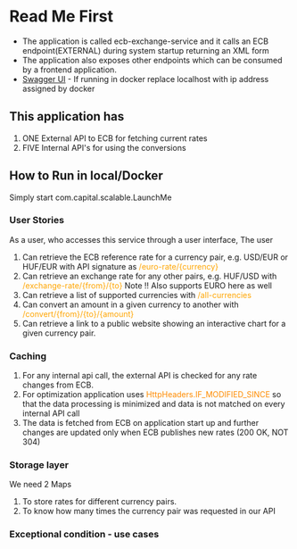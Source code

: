 # Read Me First
* The application is called ecb-exchange-service and it calls an ECB endpoint(EXTERNAL) during system startup returning an XML form
* The application also exposes other endpoints which can be consumed by a frontend application. 
* [Swagger UI](http://localhost:9000/swagger-ui.html) - If running in docker replace localhost with ip address assigned by docker

## This application has 
1) ONE External API to ECB for fetching current rates
2) FIVE Internal API's for using the conversions

## How to Run in local/Docker
Simply start com.capital.scalable.LaunchMe

### User Stories
As a user, who accesses this service through a user interface, The user

1. Can retrieve the ECB reference rate for a currency pair, e.g. USD/EUR or HUF/EUR with API signature as <font color="orange">/euro-rate/{currency}</font>
2. Can retrieve an exchange rate for any other pairs, e.g. HUF/USD with <font color="orange">/exchange-rate/{from}/{to}</font> Note !! Also supports EURO here as well
3. Can retrieve a list of supported currencies with <font color="orange">/all-currencies</font>
4. Can convert an amount in a given currency to another with <font color="orange">/convert/{from}/{to}/{amount}</font>
5. Can retrieve a link to a public website showing an interactive chart for a given currency pair.

### Caching
1.  For any internal api call, the external API is checked for any rate changes from ECB. 
2.  For optimization application uses <font color="darkorange">HttpHeaders.IF_MODIFIED_SINCE</font> so that the data processing is minimized and data is not matched on every internal API call
3.  The data is fetched from ECB on application start up and further changes are updated only when ECB publishes new rates (200 OK, NOT 304)

### Storage layer
We need 2 Maps
1) To store rates for different currency pairs.
2) To know how many times the currency pair was requested in our API

### Exceptional condition - use cases

